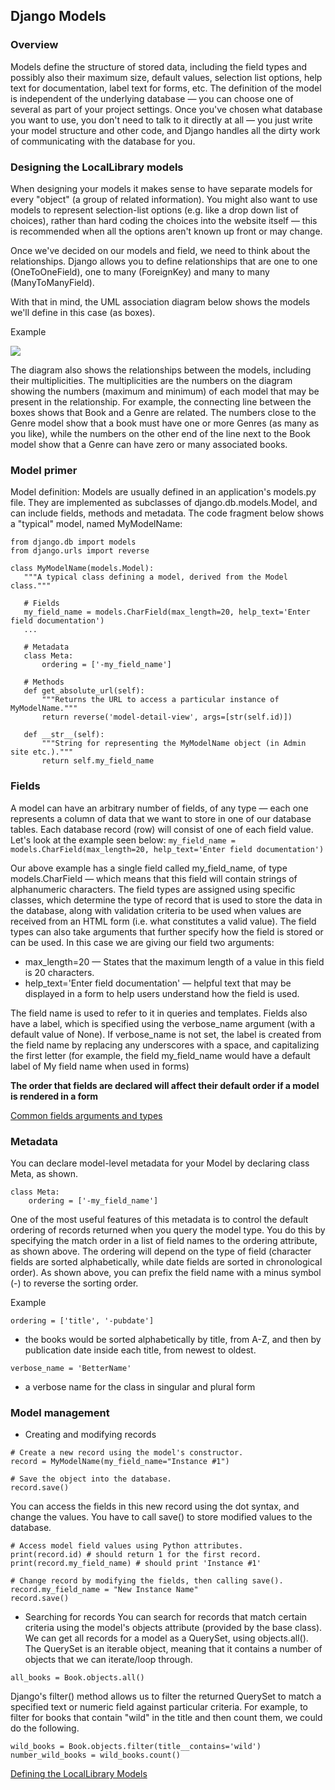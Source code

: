 ## Django Models
### Overview
Models define the structure of stored data, including the field types and possibly also their maximum size, default values, selection list options, help text for documentation, label text for forms, etc. The definition of the model is independent of the underlying database — you can choose one of several as part of your project settings. Once you've chosen what database you want to use, you don't need to talk to it directly at all — you just write your model structure and other code, and Django handles all the dirty work of communicating with the database for you.

### Designing the LocalLibrary models
When designing your models it makes sense to have separate models for every "object" (a group of related information). 
You might also want to use models to represent selection-list options (e.g. like a drop down list of choices), rather than hard coding the choices into the website itself — this is recommended when all the options aren't known up front or may change. 

Once we've decided on our models and field, we need to think about the relationships. Django allows you to define relationships that are one to one (OneToOneField), one to many (ForeignKey) and many to many (ManyToManyField).

With that in mind, the UML association diagram below shows the models we'll define in this case (as boxes).

Example

![](https://developer.mozilla.org/en-US/docs/Learn/Server-side/Django/Models/local_library_model_uml.svg)


The diagram also shows the relationships between the models, including their multiplicities. The multiplicities are the numbers on the diagram showing the numbers (maximum and minimum) of each model that may be present in the relationship. For example, the connecting line between the boxes shows that Book and a Genre are related. The numbers close to the Genre model show that a book must have one or more Genres (as many as you like), while the numbers on the other end of the line next to the Book model show that a Genre can have zero or many associated books.

### Model primer
Model definition:
 Models are usually defined in an application's models.py file. They are implemented as subclasses of django.db.models.Model, and can include fields, methods and metadata. The code fragment below shows a "typical" model, named MyModelName:
 ```
 from django.db import models
from django.urls import reverse

class MyModelName(models.Model):
    """A typical class defining a model, derived from the Model class."""

    # Fields
    my_field_name = models.CharField(max_length=20, help_text='Enter field documentation')
    ...

    # Metadata
    class Meta:
        ordering = ['-my_field_name']

    # Methods
    def get_absolute_url(self):
        """Returns the URL to access a particular instance of MyModelName."""
        return reverse('model-detail-view', args=[str(self.id)])

    def __str__(self):
        """String for representing the MyModelName object (in Admin site etc.)."""
        return self.my_field_name

 ```
 
 ### Fields
 A model can have an arbitrary number of fields, of any type — each one represents a column of data that we want to store in one of our database tables. Each database record (row) will consist of one of each field value. Let's look at the example seen below:
 `
 my_field_name = models.CharField(max_length=20, help_text='Enter field documentation')
 `
 
 Our above example has a single field called my_field_name, of type models.CharField — which means that this field will contain strings of alphanumeric characters. The field types are assigned using specific classes, which determine the type of record that is used to store the data in the database, along with validation criteria to be used when values are received from an HTML form (i.e. what constitutes a valid value). The field types can also take arguments that further specify how the field is stored or can be used. In this case we are giving our field two arguments:
 
- max_length=20 — States that the maximum length of a value in this field is 20 characters.
- help_text='Enter field documentation' — helpful text that may be displayed in a form to help users understand how the field is used.

The field name is used to refer to it in queries and templates. Fields also have a label, which is specified using the verbose_name argument (with a default value of None). If verbose_name is not set, the label is created from the field name by replacing any underscores with a space, and capitalizing the first letter (for example, the field my_field_name would have a default label of My field name when used in forms)

**The order that fields are declared will affect their default order if a model is rendered in a form**

[Common fields arguments and types](https://developer.mozilla.org/en-US/docs/Learn/Server-side/Django/Models)


### Metadata
You can declare model-level metadata for your Model by declaring class Meta, as shown.
```
class Meta:
    ordering = ['-my_field_name']
```
One of the most useful features of this metadata is to control the default ordering of records returned when you query the model type. You do this by specifying the match order in a list of field names to the ordering attribute, as shown above. The ordering will depend on the type of field (character fields are sorted alphabetically, while date fields are sorted in chronological order). As shown above, you can prefix the field name with a minus symbol (-) to reverse the sorting order.

Example

```
ordering = ['title', '-pubdate']
```
- the books would be sorted alphabetically by title, from A-Z, and then by publication date inside each title, from newest to oldest.
```
verbose_name = 'BetterName'
```
- a verbose name for the class in singular and plural form

### Model management
- Creating and modifying records
```
# Create a new record using the model's constructor.
record = MyModelName(my_field_name="Instance #1")

# Save the object into the database.
record.save()
```
You can access the fields in this new record using the dot syntax, and change the values. You have to call save() to store modified values to the database.
```
# Access model field values using Python attributes.
print(record.id) # should return 1 for the first record.
print(record.my_field_name) # should print 'Instance #1'

# Change record by modifying the fields, then calling save().
record.my_field_name = "New Instance Name"
record.save()
```

- Searching for records
You can search for records that match certain criteria using the model's objects attribute (provided by the base class).
We can get all records for a model as a QuerySet, using objects.all(). The QuerySet is an iterable object, meaning that it contains a number of objects that we can iterate/loop through.
```
all_books = Book.objects.all()
```
Django's filter() method allows us to filter the returned QuerySet to match a specified text or numeric field against particular criteria. For example, to filter for books that contain "wild" in the title and then count them, we could do the following.
```
wild_books = Book.objects.filter(title__contains='wild')
number_wild_books = wild_books.count()
```
[Defining the LocalLibrary Models](https://developer.mozilla.org/en-US/docs/Learn/Server-side/Django/Models)

